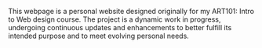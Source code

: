 This webpage is a personal website designed originally for my ART101: Intro to Web design course.
The project is a dynamic work in progress, undergoing continuous updates and enhancements to better fulfill its intended purpose and to meet evolving personal needs.

